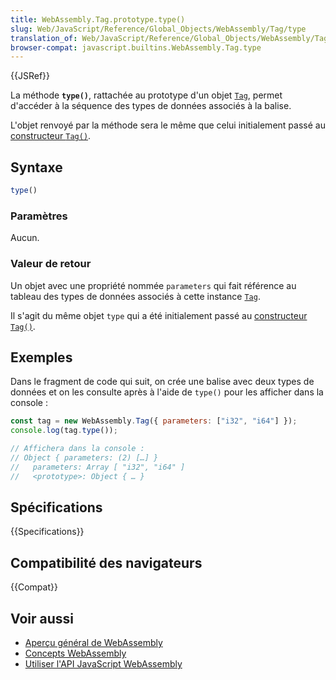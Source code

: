 ```yaml
---
title: WebAssembly.Tag.prototype.type()
slug: Web/JavaScript/Reference/Global_Objects/WebAssembly/Tag/type
translation_of: Web/JavaScript/Reference/Global_Objects/WebAssembly/Tag/type
browser-compat: javascript.builtins.WebAssembly.Tag.type
---
```

{{JSRef}}

La méthode **`type()`**, rattachée au prototype d'un objet [`Tag`](/fr/docs/Web/JavaScript/Reference/Global_Objects/WebAssembly/Tag), permet d'accéder à la séquence des types de données associés à la balise.

L'objet renvoyé par la méthode sera le même que celui initialement passé au [constructeur `Tag()`](/fr/docs/Web/JavaScript/Reference/Global_Objects/WebAssembly/Tag/Tag).

## Syntaxe

```js
type()
```

### Paramètres

Aucun.

### Valeur de retour

Un objet avec une propriété nommée `parameters` qui fait référence au tableau des types de données associés à cette instance [`Tag`](/fr/docs/Web/JavaScript/Reference/Global_Objects/WebAssembly/Tag).

Il s'agit du même objet `type` qui a été initialement passé au [constructeur `Tag()`](/fr/docs/Web/JavaScript/Reference/Global_Objects/WebAssembly/Tag/Tag).

## Exemples

Dans le fragment de code qui suit, on crée une balise avec deux types de données et on les consulte après à l'aide de `type()` pour les afficher dans la console&nbsp;:

```js
const tag = new WebAssembly.Tag({ parameters: ["i32", "i64"] });
console.log(tag.type());

// Affichera dans la console :
// Object { parameters: (2) […] }
//   parameters: Array [ "i32", "i64" ]
//   <prototype>: Object { … }
```

## Spécifications

{{Specifications}}

## Compatibilité des navigateurs

{{Compat}}

## Voir aussi

- [Aperçu général de WebAssembly](/fr/docs/WebAssembly)
- [Concepts WebAssembly](/fr/docs/WebAssembly/Concepts)
- [Utiliser l'API JavaScript WebAssembly](/fr/docs/WebAssembly/Using_the_JavaScript_API)
